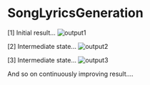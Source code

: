 # SongLyricsGeneration
[1] Initial result...
![output1](https://user-images.githubusercontent.com/54903209/91192561-b0832100-e713-11ea-9177-25c0398be8db.JPG)

[2] Intermediate state...
![output2](https://user-images.githubusercontent.com/54903209/91192886-18d20280-e714-11ea-9990-5c8212e03740.JPG)

[3] Intermediate state...
![output3](https://user-images.githubusercontent.com/54903209/91192896-1c658980-e714-11ea-85c0-1857e22963c8.JPG)

And so on continuously improving result....

